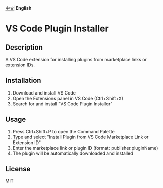 [中文](README_zh.md)|**English**

# VS Code Plugin Installer

## Description
A VS Code extension for installing plugins from marketplace links or extension IDs.

## Installation
1. Download and install VS Code
2. Open the Extensions panel in VS Code (Ctrl+Shift+X)
3. Search for and install "VS Code Plugin Installer"

## Usage
1. Press Ctrl+Shift+P to open the Command Palette
2. Type and select "Install Plugin from VS Code Marketplace Link or Extension ID"
3. Enter the marketplace link or plugin ID (format: publisher.pluginName)
4. The plugin will be automatically downloaded and installed

## License
MIT